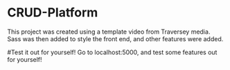 # CRUD-Platform
This project was created using a template video from Traversey media. Sass was then added to style the front end, and other features were added.

#Test it out for yourself!
Go to localhost:5000, and test some features out for yourself!
